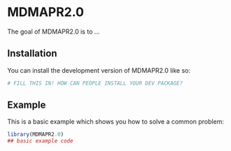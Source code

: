 
# MDMAPR2.0

<!-- badges: start -->
<!-- badges: end -->

The goal of MDMAPR2.0 is to ...

## Installation

You can install the development version of MDMAPR2.0 like so:

``` r
# FILL THIS IN! HOW CAN PEOPLE INSTALL YOUR DEV PACKAGE?
```

## Example

This is a basic example which shows you how to solve a common problem:

``` r
library(MDMAPR2.0)
## basic example code
```

